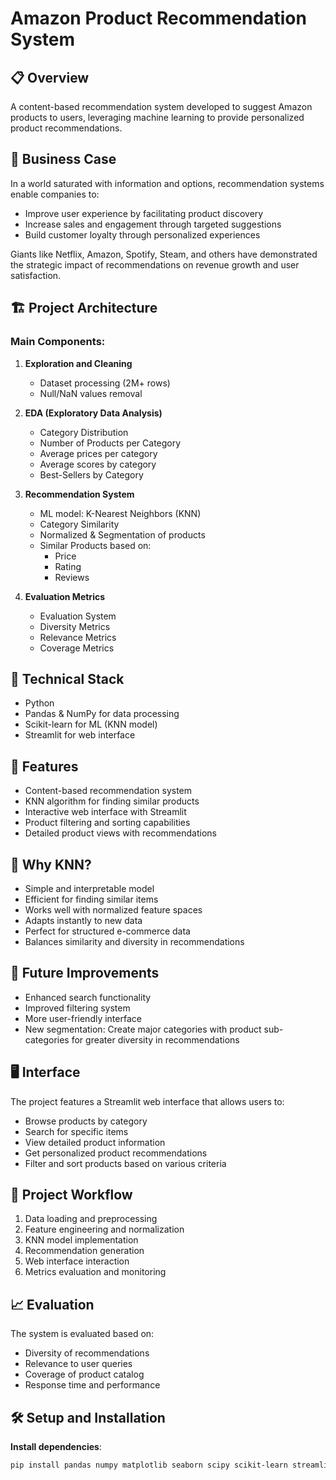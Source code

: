 # Amazon Product Recommendation System

## 📋 Overview
A content-based recommendation system developed to suggest Amazon products to users, leveraging machine learning to provide personalized product recommendations.

## 💼 Business Case
In a world saturated with information and options, recommendation systems enable companies to:
- Improve user experience by facilitating product discovery
- Increase sales and engagement through targeted suggestions
- Build customer loyalty through personalized experiences

Giants like Netflix, Amazon, Spotify, Steam, and others have demonstrated the strategic impact of recommendations on revenue growth and user satisfaction.

## 🏗️ Project Architecture

### Main Components:
1. **Exploration and Cleaning**
   - Dataset processing (2M+ rows)
   - Null/NaN values removal

2. **EDA (Exploratory Data Analysis)**
   - Category Distribution
   - Number of Products per Category
   - Average prices per category
   - Average scores by category
   - Best-Sellers by Category

3. **Recommendation System**
   - ML model: K-Nearest Neighbors (KNN)
   - Category Similarity
   - Normalized & Segmentation of products
   - Similar Products based on:
     * Price
     * Rating
     * Reviews

4. **Evaluation Metrics**
   - Evaluation System
   - Diversity Metrics
   - Relevance Metrics
   - Coverage Metrics

## 🔧 Technical Stack
- Python
- Pandas & NumPy for data processing
- Scikit-learn for ML (KNN model)
- Streamlit for web interface

## 💫 Features
- Content-based recommendation system
- KNN algorithm for finding similar products
- Interactive web interface with Streamlit
- Product filtering and sorting capabilities
- Detailed product views with recommendations

## 🚀 Why KNN?
- Simple and interpretable model
- Efficient for finding similar items
- Works well with normalized feature spaces
- Adapts instantly to new data
- Perfect for structured e-commerce data
- Balances similarity and diversity in recommendations

## 🎯 Future Improvements
- Enhanced search functionality
- Improved filtering system
- More user-friendly interface
- New segmentation: Create major categories with product sub-categories for greater diversity in recommendations

## 🖥️ Interface
The project features a Streamlit web interface that allows users to:
- Browse products by category
- Search for specific items
- View detailed product information
- Get personalized product recommendations
- Filter and sort products based on various criteria

## 🔄 Project Workflow
1. Data loading and preprocessing
2. Feature engineering and normalization
3. KNN model implementation
4. Recommendation generation
5. Web interface interaction
6. Metrics evaluation and monitoring

## 📈 Evaluation
The system is evaluated based on:
- Diversity of recommendations
- Relevance to user queries
- Coverage of product catalog
- Response time and performance

## 🛠️ Setup and Installation

**Install dependencies**:

```bash
pip install pandas numpy matplotlib seaborn scipy scikit-learn streamlit
```